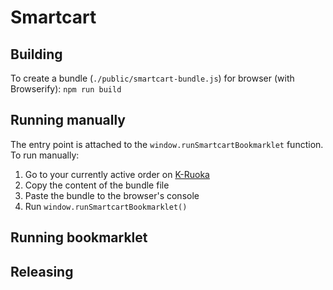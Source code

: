 # Smartcart

## Building

To create a bundle (`./public/smartcart-bundle.js`) for browser (with Browserify):
`npm run build`

## Running manually

The entry point is attached to the `window.runSmartcartBookmarklet` function. To run manually:

1. Go to your currently active order on [K-Ruoka](https://www.k-ruoka.fi/kauppa)
2. Copy the content of the bundle file
3. Paste the bundle to the browser's console
4. Run `window.runSmartcartBookmarklet()`

## Running bookmarklet



## Releasing

